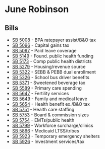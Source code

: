 # June Robinson
## Bills
* [SB 5008](bill/2021-22/sb/5008/) - BPA ratepayer assist/B&O tax
* [SB 5096](bill/2021-22/sb/5096/) - Capital gains tax
* [SB 5097](bill/2021-22/sb/5097/) - Paid leave coverage
* [SB 5149](bill/2021-22/sb/5149/) - Found. public health funding
* [SB 5173](bill/2021-22/sb/5173/) - Comp public health districts
* [SB 5279](bill/2021-22/sb/5279/) - Housing/revenue source
* [SB 5322](bill/2021-22/sb/5322/) - SEBB & PEBB dual enrollment
* [SB 5326](bill/2021-22/sb/5326/) - School bus driver benefits
* [SB 5371](bill/2021-22/sb/5371/) - Sweetened beverage tax
* [SB 5589](bill/2021-22/sb/5589/) - Primary care spending
* [SB 5647](bill/2021-22/sb/5647/) - Fertility services
* [SB 5649](bill/2021-22/sb/5649/) - Family and medical leave
* [SB 5654](bill/2021-22/sb/5654/) - Health benefit ex./B&O tax
* [SB 5751](bill/2021-22/sb/5751/) - Health care staffing
* [SB 5753](bill/2021-22/sb/5753/) - Board & commission sizes
* [SB 5754](bill/2021-22/sb/5754/) - EMTs/public health
* [SB 5799](bill/2021-22/sb/5799/) - Workforce surcharge/clinics
* [SB 5866](bill/2021-22/sb/5866/) - Medicaid LTSS/tribes
* [SB 5923](bill/2021-22/sb/5923/) - Temporary emergency shelters
* [SB 5926](bill/2021-22/sb/5926/) - Investment services/tax
